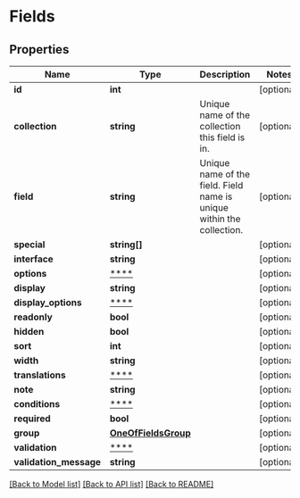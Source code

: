 # Fields

## Properties
Name | Type | Description | Notes
------------ | ------------- | ------------- | -------------
**id** | **int** |  | [optional] 
**collection** | **string** | Unique name of the collection this field is in. | [optional] 
**field** | **string** | Unique name of the field. Field name is unique within the collection. | [optional] 
**special** | **string[]** |  | [optional] 
**interface** | **string** |  | [optional] 
**options** | [****](.md) |  | [optional] 
**display** | **string** |  | [optional] 
**display_options** | [****](.md) |  | [optional] 
**readonly** | **bool** |  | [optional] 
**hidden** | **bool** |  | [optional] 
**sort** | **int** |  | [optional] 
**width** | **string** |  | [optional] 
**translations** | [****](.md) |  | [optional] 
**note** | **string** |  | [optional] 
**conditions** | [****](.md) |  | [optional] 
**required** | **bool** |  | [optional] 
**group** | [**OneOfFieldsGroup**](OneOfFieldsGroup.md) |  | [optional] 
**validation** | [****](.md) |  | [optional] 
**validation_message** | **string** |  | [optional] 

[[Back to Model list]](../../README.md#documentation-for-models) [[Back to API list]](../../README.md#documentation-for-api-endpoints) [[Back to README]](../../README.md)

